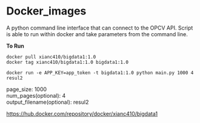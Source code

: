 # Docker_images

A python command line interface that can connect to the OPCV API. 
Script is able to run within docker and take parameters from the command line.

**To Run**
```
docker pull xianc410/bigdata1:1.0
docker tag xianc410/bigdata1:1.0 bigdata1:1.0
```
```
docker run -e APP_KEY=app_token -t bigdata1:1.0 python main.py 1000 4 resul2
```

page_size: 1000  
num_pages(optional): 4  
output_filename(optional): resul2

https://hub.docker.com/repository/docker/xianc410/bigdata1
